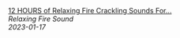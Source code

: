 <!--2024-01-14 01:04:00-->
<div class="yb">
  <a class="nodecor" href="/index.html?relaks/12_hours_of_relaxing_fire_crackling_sounds_for_relax_sleep_no_music">
    <img class="preview" data-videoid="AUwWnVBipko" src="https://i.ytimg.com/vi/AUwWnVBipko/hqdefault.jpg" align="middle" alt="">
  </a>
  <div class="inlbl text">
    <a class="nodecor" href="/index.html?relaks/12_hours_of_relaxing_fire_crackling_sounds_for_relax_sleep_no_music">12 HOURS of Relaxing Fire Crackling Sounds For...</a><br>
    <i class="smaller2">Relaxing Fire Sound</i><br>
    <i class="smaller3">2023-01-17</i>
  </div>
</div>
